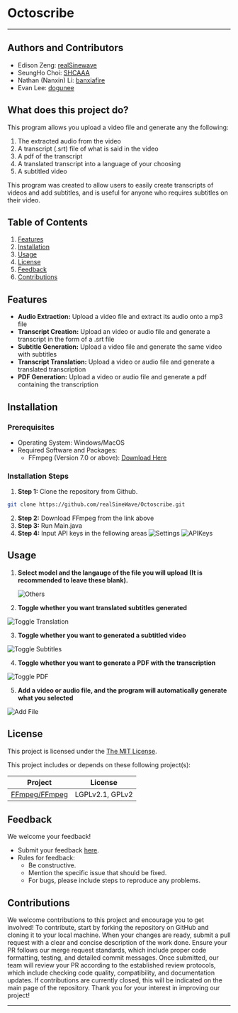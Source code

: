 # **Octoscribe**

---

## Authors and Contributors
- Edison Zeng: [realSinewave](https://github.com/realSineWave)
- SeungHo Choi: [SHCAAA](https://github.com/SHCAAA)
- Nathan (Nanxin) Li: [banxiafire](https://github.com/banxiafire)
- Evan Lee: [dogunee](https://github.com/Dogunee)

## What does this project do?
This program allows you upload a video file and generate any the following:
1. The extracted audio from the video
2. A transcript (.srt) file of what is said in the video
3. A pdf of the transcript
4. A translated transcript into a language of your choosing
5. A subtitled video

This program was created to allow users to easily create transcripts of videos and add subtitles, and is useful for 
anyone who requires subtitles on their video.

## Table of Contents
1. [Features](#features)
2. [Installation](#installation)
3. [Usage](#usage)
4. [License](#license)
5. [Feedback](#feedback)
6. [Contributions](#contributions)

## Features
- **Audio Extraction:** Upload a video file and extract its audio onto a mp3 file
- **Transcript Creation:** Upload an video or audio file and generate a transcript in the form of a .srt file 
- **Subtitle Generation:** Upload a video file and generate the same video with subtitles
- **Transcript Translation:** Upload a video or audio file and generate a translated transcription
- **PDF Generation:** Upload a video or audio file and generate a pdf containing the transcription

## Installation
### Prerequisites
- Operating System: Windows/MacOS
- Required Software and Packages:
    - FFmpeg (Version 7.0 or above): [Download Here](https://www.ffmpeg.org/download.html)

### Installation Steps

1. **Step 1:** Clone the repository from Github.
```bash
git clone https://github.com/realSineWave/Octoscribe.git
```
2. **Step 2:** Download FFmpeg from the link above
3. **Step 3:** Run Main.java
4. **Step 4:** Input API keys in the fellowing areas
![Settings](images/Settings.png)
![APIKeys](images/APIKeys.png)
   

## Usage
1. **Select model and the langauge of the file you will upload (It is recommended to leave these blank).**

   ![Others](images/Blank.png)

3. **Toggle whether you want translated subtitles generated**

![Toggle Translation](images/Translate.png)

3. **Toggle whether you want to generated a subtitled video**

![Toggle Subtitles](images/Createsub.png)

4. **Toggle whether you want to generate a PDF with the transcription**

![Toggle PDF](images/pdf.png)

5. **Add a video or audio file, and the program will automatically generate what you selected**

![Add File](images/AddFile.png)

## License
This project is licensed under the [The MIT License](https://opensource.org/license/MIT).

This project includes or depends on these following project(s):

| Project                                                                               | License         |
| ------------------------------------------------------------------------------------- | --------------- |
| [FFmpeg/FFmpeg](https://www.ffmpeg.org/)                                              | LGPLv2.1, GPLv2 |

## Feedback
We welcome your feedback!
- Submit your feedback [here](https://docs.google.com/forms/d/e/1FAIpQLSe9SZl1695yW99S0Hx6U-1d1nf78ga5zvNP_-BJ50xL7BDOUg/viewform?usp=sf_link).
- Rules for feedback:
    - Be constructive.
    - Mention the specific issue that should be fixed.
    - For bugs, please include steps to reproduce any problems.

## Contributions

We welcome contributions to this project and encourage you to get involved! To contribute, start by forking the repository on GitHub and cloning it to your local machine. When your changes are ready, submit a pull request with a clear and concise description of the work done. Ensure your PR follows our merge request standards, which include proper code formatting, testing, and detailed commit messages. Once submitted, our team will review your PR according to the established review protocols, which include checking code quality, compatibility, and documentation updates. If contributions are currently closed, this will be indicated on the main page of the repository. Thank you for your interest in improving our project!

---
